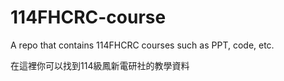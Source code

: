 # 114FHCRC-course
A repo that contains 114FHCRC courses such as PPT, code, etc.

在這裡你可以找到114級鳳新電研社的教學資料
